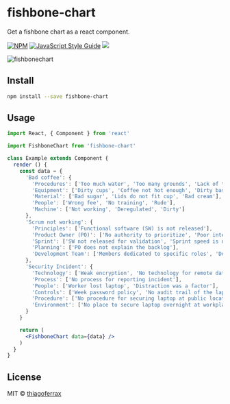 # fishbone-chart
> 

Get a fishbone chart as a react component.

[![NPM](https://img.shields.io/npm/v/fishbone-chart.svg)](https://www.npmjs.com/package/fishbone-chart) [![JavaScript Style Guide](https://img.shields.io/badge/code_style-standard-brightgreen.svg)](https://standardjs.com)
<a href="https://opensource.org/licenses/MIT"><img src="https://img.shields.io/badge/License-MIT-blue.svg"></a>

![fishbonechart](https://user-images.githubusercontent.com/43149895/54030834-a40bb100-418b-11e9-8c41-2706b4ea0307.gif)

## Install

```bash
npm install --save fishbone-chart
```

## Usage

```jsx 
import React, { Component } from 'react'

import FishboneChart from 'fishbone-chart'

class Example extends Component {
  render () {
    const data = {
      'Bad coffee': {
        'Procedures': ['Too much water', 'Too many grounds', 'Lack of training'],
        'Equipment': ['Dirty cups', 'Coffee not hot enough', 'Dirty basket'],
        'Material': ['Bad sugar', 'Lids do not fit cup', 'Bad cream'],
        'People': ['Wrong fee', 'No training', 'Rude'],
        'Machine': ['Not working', 'Deregulated', 'Dirty']
      },
      'Scrum not working': {
        'Principles': ['Functional software (SW) is not released'],
        'Product Owner (PO)': ['No authority to prioritize', 'Poor interaction with the team'],
        'Sprint': ['SW not released for validation', 'Sprint speed is not measured', 'Team is controlled from outside'],
        'Planning': ['PO does not explain the backlog'],
        'Development Team': ['Members dedicated to specific roles', 'Does not deliver what was promised'],
      },
      'Security Incident': {
        'Technology': ['Weak encryption', 'No technology for remote data destruction'],
        'Process': ['No process for reporting incident'],
        'People': ['Worker lost laptop', 'Distraction was a factor'],
        'Controls': ['Week password policy', 'No audit trail of the laptop information'],
        'Procedure': ['No procedure for securing laptop at public locations'],
        'Environment': ['No place to secure laptop overnight at workplace']
      }
    }

    return (
      <FishboneChart data={data} />
    )
  }
}
```

## License

MIT © [thiagoferrax](https://github.com/thiagoferrax)
